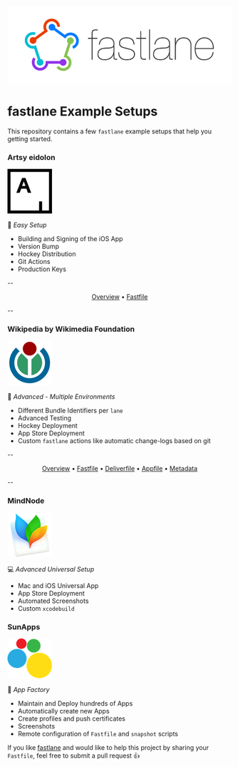 <h3 align="center">
  <img src="Logos/fastlane_text.png" alt="fastlane Logo" />
</h3>

fastlane Example Setups
=======================

This repository contains a few `fastlane` example setups that help you getting started.

### Artsy eidolon
![Artsy](Logos/Artsy.png)

:green_heart: *Easy Setup*

- Building and Signing of the iOS App
- Version Bump
- Hockey Distribution
- Git Actions
- Production Keys

--

<p align="center">
  <a href="/Artsy/eidolon">Overview</a> &bull; 
  <a href="/Artsy/eidolon/Fastfile">Fastfile</a>
</p>
--

### Wikipedia by Wikimedia Foundation
![Wikmedia Logo](Logos/Wikimedia.png)

:green_book: *Advanced - Multiple Environments*

- Different Bundle Identifiers per `lane`
- Advanced Testing
- Hockey Deployment
- App Store Deployment
- Custom `fastlane` actions like automatic change-logs based on git

--

<p align="center">
  <a href="/Wikipedia/">Overview</a> &bull; 
  <a href="/Wikipedia/Fastfile">Fastfile</a> &bull; 
  <a href="/Wikipedia/Deliverfile">Deliverfile</a> &bull; 
  <a href="/Wikipedia/Appfile">Appfile</a> &bull; 
  <a href="/Wikipedia/Wikipedia/metadata/">Metadata</a>
</p>
--

### MindNode
![MindNode](Logos/MindNode.png)

:computer: *Advanced Universal Setup*

- Mac and iOS Universal App
- App Store Deployment
- Automated Screenshots
- Custom `xcodebuild`

### SunApps
![SunApps](Logos/SunApps.png)

:wrench: *App Factory*

- Maintain and Deploy hundreds of Apps
- Automatically create new Apps
- Create profiles and push certificates
- Screenshots
- Remote configuration of `Fastfile` and `snapshot` scripts

If you like [fastlane](https://fastlane.tools) and would like to help this project by sharing your `Fastfile`, feel free to submit a pull request :+1:

